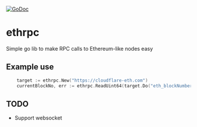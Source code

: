 [![GoDoc](https://godoc.org/github.com/ModChain/ethrpc?status.svg)](https://godoc.org/github.com/ModChain/ethrpc)

# ethrpc

Simple go lib to make RPC calls to Ethereum-like nodes easy

## Example use

```go
    target := ethrpc.New("https://cloudflare-eth.com")
    currentBlockNo, err := ethrpc.ReadUint64(target.Do("eth_blockNumber"))
```

## TODO

* Support websocket
